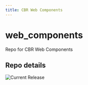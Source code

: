 ```yaml
---
title: CBR Web Components
---
```


# web_components
Repo for CBR Web Components


## Repo details

![Current Release](https://img.shields.io/badge/release-v0.2.1-blue)

